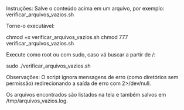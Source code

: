 Instruções:
Salve o conteúdo acima em um arquivo, por exemplo: verificar_arquivos_vazios.sh

Torne-o executável:

chmod +x verificar_arquivos_vazios.sh
chmod 777 verificar_arquivos_vazios.sh

Execute como root ou com sudo, caso vá buscar a partir de /:

sudo ./verificar_arquivos_vazios.sh

Observações:
O script ignora mensagens de erro (como diretórios sem permissão) redirecionando a saída de erro com 2>/dev/null.

Os arquivos encontrados são listados na tela e também salvos em /tmp/arquivos_vazios.log.
